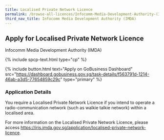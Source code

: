 ```yaml
---
title: Localised Private Network Licence
permalink: /browse-all-licences/Infocomm-Media-Development-Authority-(IMDA)/Localised-Private-Network-Licence
third_nav_title: Infocomm Media Development Authority (IMDA)
---
```


## Apply for Localised Private Network Licence

Infocomm Media Development Authority (IMDA)

{% include spcp-text.html type="cp" %}

{% include button.html text="Apply on GoBusiness Dashboard" src="https://dashboard.gobusiness.gov.sg/task-details/f563791d-1214-46ab-a3d5-77654859c29c" type="primary" %}

<H3>Application Details</H3>

<p>You require a Localised Private Network Licence if you intend to operate a radio-communication network (such as walkie talkie network) within a localised area.
</p><p>
For more information on the Localised Private Network Licence, please access <a href="https://iris.imda.gov.sg/application/localised-private-network-licence">https://iris.imda.gov.sg/application/localised-private-network-licence</a>.
</p>

